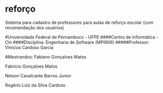 # reforço
Sistema para cadastro de professores para aulas de reforço escolar (com recomendação dos usuários)

#Universidade Federal de Pernambuco - UFPE
####Centro de Informática - Cin
####Disciplina: Engenharia de Software (MPI906)
#####Professor: Vinicius Cardoso Garcia

#Mestrandos:
Fabiano Gonçalves Matos

Fabrício Gonçalves Matos

Nelson Cavalcante Barros Junior

Rogério Luiz da Silva Cardoso
